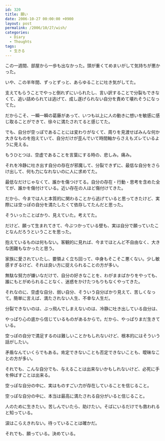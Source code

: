 ```yaml
---
id: 320
title: 願い
date: 2006-10-27 00:00:00 +0900
layout: post
permalink: /2006/10/27/wish/
categories:
  - Diary
  - Thoughts
tags:
  - 生きる
---
```

この一週間、部屋から一歩も出なかった。頭が重くてめまいがして気持ちが悪かった。
  
いや、この半年間、ずっとずっと、あらゆることに吐き気がしてた。
  
支えてもらうことでやっと倒れずにいられたし、言い訳することで分裂もできなくて、追い詰められては逃げて、成し遂げられない自分を責めて壊れそうになってた。
  
だからこそ、一瞬一瞬の葛藤があって、いつも以上に人の動きに想いを敏感に感じ取ることができて、徐々に満たされてると感じてた。
  
でも、自分が空っぽであることには変わりがなくて、周りを見渡せばみんな何か大きなものを抱えていて、自分だけが歪んでいて時間軸からさえもズレているように見える。

<!--more-->

もうひとつは、空虚であることを言葉にする時の、悲しみ。痛み。
  
それを冷静に吐き出す自分の存在が邪魔して、分裂できずに、最低な自分をさらけ出して、何も力になれないのに人に求めてた。
  
最低なだけじゃなくて、誰かを傷つけてる。自分の存在・行動・思考を含めた全てが、誰かを傷付けている。近い存在の人ほど傷付けてきた。
  
だから、今までは人と本質的に関わることから逃げていると思ってきたけど、実際には空っぽの自分を満たしたくて依存してたんだと思った。

そういったことばかり、見えていた。考えてた。

だけど、願って生まれてきて、今ぶつかっている壁も、実は自分で願っていたことなんだろうということを思った。
  
抱えているものは何もない。客観的に見れば、今までほとんど不自由なく、大きな困難もなかったと思う。
  
家族に愛されていたし、要領よく立ち回って、中身もそこそこ悪くない。少し敏感すぎるけど、それは良い方に捉えられることの方が多い。
  
無駄な努力が嫌いなだけで、自分の好きなことを、わがままばかりをやっても、誰にもとがめられることなく、迷惑をかけたつもりもなくやってきた。
  
それなのに、空虚な自分、弱い自分、そういう自分ばかり見えて、苦しくなって。簡単に言えば、満たされない人生、不幸な人生だ。

分裂できないのは、ぶっ飛んでしまえないのは、冷静に吐き出している自分は、
  
やっぱり心の底から信じているものがあるからで。だから、やっぱりまだ生きている。

空っぽの自分で満足するのは難しいことかもしれないけど、根本的にはそういう話がしたい。
  
矛盾なんていくらでもある。肯定できないことも否定できないことも、曖昧なことの方が多い。
  
それでも、こんな自分でも、与えることは出来ないかもしれないけど、必死に手を伸ばすことは出来る。
  
空っぽな自分の中に、実はものすごい力が存在していることを信じること。
  
空っぽな自分の中に、本当は最高に満たされる自分がいると信じること。

人のために生きたい。苦しんでいたら、助けたい。そばにいるだけでも救われると知っている。
  
涙はこらえきれない。待っていることは確かだ。
  
それでも、願っている。決めている。

